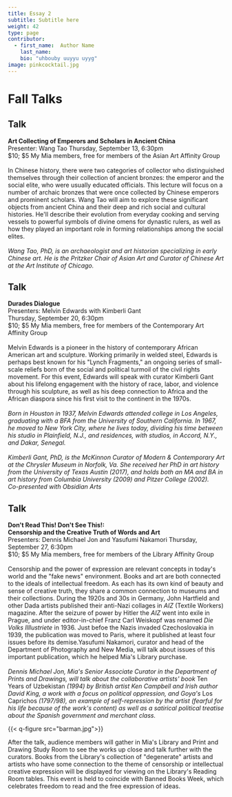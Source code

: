```yaml
---
title: Essay 2
subtitle: Subtitle here
weight: 42
type: page
contributor:
  - first_name:  Author Name
    last_name:
    bio: "uhbouby uuyyu uyyg"
image: pinkcocktail.jpg
---
```



# **Fall Talks**

## **Talk**

**Art Collecting of Emperors and Scholars in Ancient China**\
Presenter: Wang Tao
Thursday, September 13, 6:30pm\
$10; $5 My Mia members, free for members of the Asian Art Affinity Group\
<br>
In Chinese history, there were two categories of collector who distinguished themselves through their collection of ancient bronzes: the emperor and the social elite, who were usually educated officials. This lecture will focus on a number of archaic bronzes that were once collected by Chinese emperors and prominent scholars. Wang Tao will aim to explore these significant objects from ancient China and their deep and rich social and cultural histories. He'll describe their evolution from everyday cooking and serving vessels to powerful symbols of divine omens for dynastic rulers, as well as how they played an important role in forming relationships among the social elites.\
<br>
*Wang Tao, PhD, is an archaeologist and art historian specializing in early Chinese art. He is the Pritzker Chair of Asian Art and Curator of Chinese Art at the Art Institute of Chicago.*

## **Talk**

**Durades Dialogue**\
Presenters: Melvin Edwards with Kimberli Gant\
Thursday, September 20, 6:30pm\
$10; $5 My Mia members, free for members of the Contemporary Art Affinity Group\
<br>
Melvin Edwards is a pioneer in the history of contemporary African American art and sculpture. Working primarily in welded steel, Edwards is perhaps best known for his "Lynch Fragments," an ongoing series of small-scale reliefs born of the social and political turmoil of the civil rights movement. For this event, Edwards will speak with curator Kimberli Gant about his lifelong engagement with the history of race, labor, and violence through his sculpture, as well as his deep connection to Africa and the African diaspora since his first visit to the continent in the 1970s.\
<br>
*Born in Houston in 1937, Melvin Edwards attended college in Los Angeles, graduating with a BFA from the University of Southern California. In 1967, he moved to New York City, where he lives today, dividing his time between his studio in Plainfield, N.J., and residences, with studios, in Accord, N.Y., and Dakar, Senegal.*\
<br>
*Kimberli Gant, PhD, is the McKinnon Curator of Modern & Contemporary Art at the Chrysler Museum in Norfolk, Va. She received her PhD in art history from the University of Texas Austin (2017), and holds both an MA and BA in art history from Columbia University (2009) and Pitzer College (2002).*
<br>
*Co-presented with Obsidian Arts*


## **Talk**

**Don't Read This! Don't See This!:
<br>
Censorship and the Creative Truth of Words and Art**\
Presenters: Dennis Michael Jon and Yasufumi Nakamori
Thursday, September 27, 6:30pm\
$10; $5 My Mia members, free for members of the Library Affinity Group\
<br>
Censorship and the power of expression are relevant concepts in today's world and the "fake news" environment. Books and art are both connected to the ideals of intellectual freedom. As each has its own kind of beauty and sense of creative truth, they share a common connection to museums and their collections. During the 1920s and 30s in Germany, John Hartfield and other Dada artists published their anti-Nazi collages in *AIZ* (Textile Workers) magazine. After the seizure of power by Hitler the *AIZ* went into exile in Prague, and under editor-in-chief Franz Carl Weiskopf was renamed *Die Volks Illlustriete* in 1936. Just befoe the Nazis invaded Czechoslovakia in 1939, the publication was moved to Paris, where it published at least four issues before its demise.Yasufumi Nakamori, curator and head of the Department of Photography and New Media, will talk about issues of this important publication, which he helped Mia's Library purchase.
<br>
<br>
*Dennis Michael Jon, Mia's Senior Associate Curator in the Department of Prints and Drawings, will talk about the collaborative artists' book* Ten Years of Uzbekistan *(1994) by British artist Ken Campbell and Irish author David King, a work with a focus on political oppression, and Goya's* Los Caprichos *(1797/98), an example of self-repression by the artist (fearful for his life because of the work's content) as well as a satirical political treatise about the Spanish government and merchant class.*

{{< q-figure src="barman.jpg">}}

After the talk, audience members will gather in Mia's Library and Print and Drawing Study Room to see the works up close and talk further with the curators. Books from the Library's collection of "degenerate" artists and artists who have some connection to the theme of censorship or intellectual creative expression will be displayed for viewing on the Library's Reading Room tables. This event is held to coincide with Banned Books Week, which celebrates freedom to read and the free expression of ideas.
